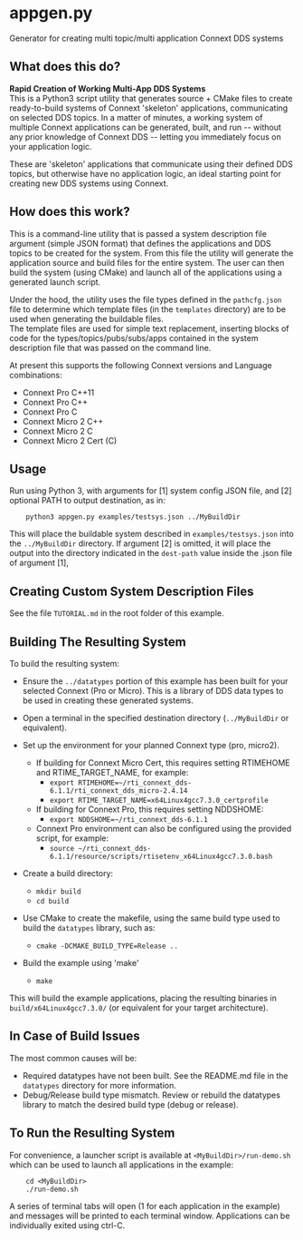 # appgen.py
Generator for creating multi topic/multi application Connext DDS systems

## What does this do?
**Rapid Creation of Working Multi-App DDS Systems**  
This is a Python3 script utility that generates source + CMake files to create ready-to-build systems
of Connext 'skeleton' applications, communicating on selected DDS topics.  In a matter of minutes,
a working system of multiple Connext applications can be generated, built, and run -- without any
prior knowledge of Connext DDS -- letting you immediately focus on your application logic.

These are 'skeleton' applications that communicate using their defined DDS topics, but otherwise 
have no application logic, an ideal starting point for creating new DDS systems using Connext.


## How does this work?
This is a command-line utility that is passed a system description file argument (simple JSON format) that
defines the applications and DDS topics to be created for the system.  From this file the utility will
generate the application source and build files for the entire system.  The user can then build the system
(using CMake) and launch all of the applications using a generated launch script.

Under the hood, the utility uses the file types defined in the `pathcfg.json` file to determine which template files (in the `templates` directory) are to be used when generating the buildable files.  
The template files are used for simple text replacement, inserting blocks of code for the types/topics/pubs/subs/apps contained in the system description file that was passed on the command line.

At present this supports the following Connext versions and Language combinations:
 - Connext Pro C++11
 - Connext Pro C++
 - Connext Pro C
 - Connext Micro 2 C++
 - Connext Micro 2 C
 - Connext Micro 2 Cert (C)


## Usage
Run using Python 3, with arguments for [1] system config JSON file, and [2] optional PATH to output destination, as in:
```
    python3 appgen.py examples/testsys.json ../MyBuildDir
```
This will place the buildable system described in `examples/testsys.json` into the `../MyBuildDir` directory.
If argument [2] is omitted, it will place the output into the directory indicated in the `dest-path` value inside the .json file of argument [1],


## Creating Custom System Description Files
See the file `TUTORIAL.md` in the root folder of this example.


## Building The Resulting System
To build the resulting system:
- Ensure the `../datatypes` portion of this example has been built for your selected Connext (Pro or Micro).  This is a library of DDS data types to be used in creating these generated systems.

- Open a terminal in the specified destination directory (`../MyBuildDir` or equivalent).

- Set up the environment for your planned Connext type (pro, micro2).
    - If building for Connext Micro Cert, this requires setting RTIMEHOME and RTIME_TARGET_NAME, for example:
        - `export RTIMEHOME=~/rti_connext_dds-6.1.1/rti_connext_dds_micro-2.4.14`
        - `export RTIME_TARGET_NAME=x64Linux4gcc7.3.0_certprofile`
    - If building for Connext Pro, this requires setting NDDSHOME:
        - `export NDDSHOME=~/rti_connext_dds-6.1.1`
    - Connext Pro environment can also be configured using the provided script, for example:
        - `source ~/rti_connext_dds-6.1.1/resource/scripts/rtisetenv_x64Linux4gcc7.3.0.bash`

- Create a build directory:
    - `mkdir build`
    - `cd build`

- Use CMake to create the makefile, using the same build type used to build the `datatypes` library, such as:
    - `cmake -DCMAKE_BUILD_TYPE=Release ..`

- Build the example using 'make'
    - `make`

This will build the example applications, placing the resulting binaries in `build/x64Linux4gcc7.3.0/`
(or equivalent for your target architecture).

## In Case of Build Issues
The most common causes will be:
- Required datatypes have not been built.  See the README.md file in the `datatypes` directory for more information.
- Debug/Release build type mismatch.   Review or rebuild the datatypes library to match the desired build type (debug or release).

## To Run the Resulting System
For convenience, a launcher script is available at `<MyBuildDir>/run-demo.sh`
which can be used to launch all applications in the example:
```
    cd <MyBuildDir>
    ./run-demo.sh
```

A series of terminal tabs will open (1 for each application in the example) and messages will be printed to each terminal window.  Applications can be individually exited using ctrl-C.

